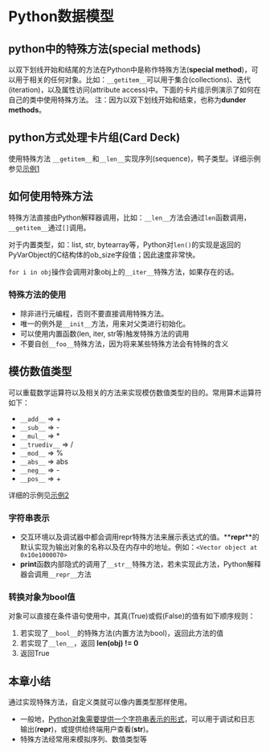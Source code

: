 # Python数据模型

## python中的特殊方法(special methods)

以双下划线开始和结尾的方法在Python中是称作特殊方法(**special method**)，可以用于相关的任何对象。比如：`__getitem__`可以用于集合(collections)、迭代(iteration)，以及属性访问(attribute access)中。下面的卡片组示例演示了如何在自己的类中使用特殊方法。
注：因为以双下划线开始和结束，也称为**dunder methods**。

## python方式处理卡片组(Card Deck)

使用特殊方法 `__getitem__`和`__len__`实现序列(sequence)，鸭子类型。详细示例参见[示例1](example1.py)

## 如何使用特殊方法

特殊方法直接由Python解释器调用，比如：`__len__`方法会通过`len`函数调用，`__getitem__`通过`[]`调用。

对于内置类型，如：list, str, bytearray等，Python对`len()`的实现是返回的PyVarObject的C结构体的ob_size字段值；因此速度非常快。

`for i in obj`操作会调用对象obj上的`__iter__`特殊方法，如果存在的话。

### 特殊方法的使用

- 除非进行元编程，否则不要直接调用特殊方法。
- 唯一的例外是`__init__`方法，用来对父类进行初始化。
- 可以使用内置函数(len, iter, str等)触发特殊方法的调用
- 不要自创`__foo__`特殊方法，因为将来某些特殊方法会有特殊的含义

## 模仿数值类型

可以重载数学运算符以及相关的方法来实现模仿数值类型的目的。常用算术运算符如下：

- `__add__` => +
- `__sub__` => -
- `__mul__` => *
- `__truediv__` => /
- `__mod__` => %
- `__abs__` => abs
- `__neg__` => -
- `__pos__` => +


详细的示例见[示例2](example2.py)

### 字符串表示

- 交互环境以及调试器中都会调用repr特殊方法来展示表达式的值。**__repr__**的默认实现为输出对象的名称以及在内存中的地址。例如：`<Vector object at 0x10e1000070>`
- **print**函数内部隐式的调用了`__str__`特殊方法，若未实现此方法，Python解释器会调用`__repr__`方法


### 转换对象为bool值

对象可以直接在条件语句使用中，其真(True)或假(False)的值有如下顺序规则：

1. 若实现了`__bool__`的特殊方法(内置方法为bool)，返回此方法的值
2. 若实现了`__len__`，返回 **len(obj) != 0**
3. 返回True

## 本章小结

通过实现特殊方法，自定义类就可以像内置类型那样使用。

- 一般地，[Python对象需要提供一个字符串表示的形式](https://stackoverflow.com/questions/1436703/difference-between-str-and-repr)，可以用于调试和日志输出(**repr**)，或提供给终端用户查看(**str**)。
- 特殊方法经常用来模拟序列、数值类型等

